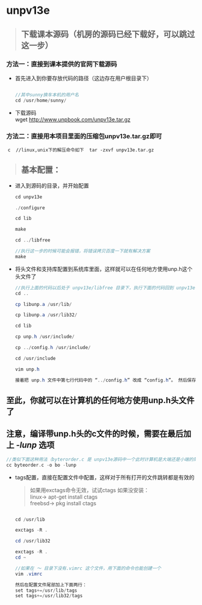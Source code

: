 # unpv13e

> ## 下载课本源码（机房的源码已经下载好，可以跳过这一步）

### 方法一：直接到课本提供的官网下载源码

* 首先进入到你要存放代码的路径（这边存在用户根目录下）
  ```java

  //其中sunny换车本机的用户名
  cd /usr/home/sunny/

  ```
* 下载源码</br>
  wget http://www.unpbook.com/unpv13e.tar.gz

### 方法二：直接用本项目里面的压缩包unpv13e.tar.gz即可
  ```c
  //linux,unix下的解压命令如下
  tar -zxvf unpv13e.tar.gz
  ```
> ## 基本配置：

* 进入到源码的目录，并开始配置
  ```java
  cd unpv13e

  ./configure

  cd lib

  make

  cd ../libfree

  //执行这一步的时候可能会报错，将错误拷贝百度一下就有解决方案
  make
  ```
* 将头文件和支持库配置到系统库里面，这样就可以在任何地方使用unp.h这个头文件了
  ```java
  //执行上面的代码以后处于 unpv13e/libfree 目录下，执行下面的代码回到 unpv13e 根目录下
  cd ..

  cp libunp.a /usr/lib/

  cp libunp.a /usr/lib32/

  cd lib

  cp unp.h /usr/include/

  cp ../config.h /usr/include/

  cd /usr/include

  vim unp.h

  接着把 unp.h 文件中第七行代码中的 “../config.h” 改成 “config.h”。 然后保存并退出

  ```
  
## 至此，你就可以在计算机的任何地方使用unp.h头文件了
## 注意，编译带unp.h头的c文件的时候，需要在最后加上 ***-lunp*** 选项
```c
//类似下面这种用法（byterorder.c 是 unpv13e源码中一个此时计算机是大端还是小端的简单程序————位于：intro/byterorder.c
cc byteorder.c -o bo -lunp
```

* tags配置，直接在配置文件中配置，这样对于所有打开的文件跳转都是有效的
    > 如果用exctags命令无效，试试ctags
    > 如果没安装： </br>
    linux-> apt-get install ctags </br>
    freebsd-> pkg install ctags

  ```java

  cd /usr/lib

  exctags -R .

  cd /usr/lib32

  exctags -R .
  cd ~

  //如果在 ～ 目录下没有.vimrc 这个文件，用下面的命令也能创建一个
  vim .vimrc

  然后在配置文件尾部加上下面两行：
  set tags+=/usr/lib/tags
  set tags+=/usr/lib32/tags

  ```

